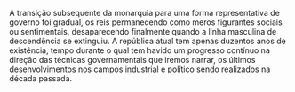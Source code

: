 ﻿A transição subsequente da monarquia para uma forma representativa de governo foi gradual, os reis permanecendo como meros figurantes sociais ou sentimentais, desaparecendo finalmente quando a linha masculina de descendência se extinguiu. A república atual tem apenas duzentos anos de existência, tempo durante o qual tem havido um progresso contínuo na direção das técnicas  governamentais que iremos narrar, os últimos desenvolvimentos nos campos industrial e político sendo realizados na década passada.